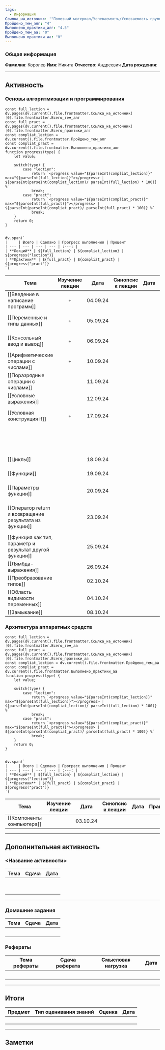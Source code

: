 ```yaml
---
tags:
  - Информация
Ссылка_на_источник: '"Полезный материал/Успеваемость/Успеваемость группы 206"'
Пройдено_тем_алг: "4"
Выполнено_практики_алг: "4.5"
Пройдено_тем_aa: "0"
Выполнено_практики_aa: "0"
---
```

### Общая информация

**Фамилия**: Королев
**Имя**: Никита
**Отчество**: Андреевич
**Дата рождения**: 

---
## Активность

### Основы алгоритмизации и программирования

```dataviewjs
const full_lection = dv.pages(dv.current().file.frontmatter.Ссылка_на_источник)[0].file.frontmatter.Всего_тем_алг
const full_pract = dv.pages(dv.current().file.frontmatter.Ссылка_на_источник)[0].file.frontmatter.Всего_практики_алг
const compliat_lection = dv.current().file.frontmatter.Пройдено_тем_алг
const compliat_pract = dv.current().file.frontmatter.Выполнено_практики_алг
function progress(type) {
    let value;
    
    switch(type) {
        case "lection": 
			return `<progress value="${parseInt(compliat_lection)}" max="${parseInt(full_lection)}"></progress> | ${parseInt(parseInt(compliat_lection)/ parseInt(full_lection) * 100)} %`
            break;
        case "pract":
			return `<progress value="${parseInt(compliat_pract)}" max="${parseInt(full_pract)}"></progress> | ${parseInt(parseInt(compliat_pract)/ parseInt(full_pract) * 100)} %`
            break;
    }
    return 0;
}


dv.span(`
|     | Всего | Сделано | Прогресс выполнения | Процент 
| --- | --- | --- | --- | :---: |
| **Лекций** | ${full_lection} | ${compliat_lection} | ${progress("lection")}
| **Практики** | ${full_pract} | ${compliat_pract} | ${progress("pract")}
`)
```

| Тема                                                     | Изучение лекции | Дата     | Синопсис к лекции | Дата |                             Практика                             | Дата     |
| -------------------------------------------------------- | :-------------: | -------- | :---------------: | ---- | :--------------------------------------------------------------: | -------- |
| [[Введение в написание программ]]                        |        +        | 04.09.24 |                   |      |                  [[Задание. Первая программа]]                   | 04.09.24 |
| [[Переменные и типы данных]]                             |        +        | 05.09.24 |                   |      |               [[Задание. Динамическая типизация]]                | 17.09.24 |
| [[Консольный ввод и вывод]]                              |        +        | 06.09.24 |                   |      |                 [[Задание. Данные пользователя]]                 | 17.09.24 |
| [[Арифметические операции с числами]]                    |        +        | 10.09.24 |                   |      |               [[Задание. Арифметические операции]]               | 20.09.24 |
| [[Поразрядные операции с числами]]                       |                 | 11.09.24 |                   |      |                                                                  |          |
| [[Условные выражения]]                                   |                 | 12.09.24 |                   |      |                                                                  |          |
| [[Условная конструкция if]]                              |        +        | 17.09.24 |                   |      |               [[Задание. Условная конструкция if]]               |          |
|                                                          |                 |          |                   |      |          [[Упражнения. Условная конструкция if]] (1/2)           | 25.09.24 |
| [[Циклы]]                                                |                 | 18.09.24 |                   |      |                        [[Задание. Циклы]]                        |          |
| [[Функции]]                                              |                 | 19.09.24 |                   |      |                       [[Задание. Функции]]                       |          |
| [[Параметры функции]]                                    |                 | 20.09.24 |                   |      |                  [[Задание. Параметры функций]]                  |          |
| [[Оператор return и возвращение результата из функции]]  |                 | 23.09.24 |                   |      | [[Задание. Оператор return и возвращение результата из функции]] |          |
| [[Функция как тип, параметр и результат другой функции]] |                 | 25.09.24 |                   |      |                                                                  |          |
| [[Лямбда-выражения]]                                     |                 | 26.09.24 |                   |      |                       [[Задание. Лямбда]]                        |          |
| [[Преобразование типов]]                                 |                 | 02.10.24 |                   |      |                                                                  |          |
| [[Область видимости переменных]]                         |                 | 04.10.24 |                   |      |                                                                  |          |
| [[Замыкание]]                                            |                 | 08.10.24 |                   |      |                                                                  |          |
### Архитектура аппаратных средств

```dataviewjs
const full_lection = dv.pages(dv.current().file.frontmatter.Ссылка_на_источник)[0].file.frontmatter.Всего_тем_aa
const full_pract = dv.pages(dv.current().file.frontmatter.Ссылка_на_источник)[0].file.frontmatter.Всего_практики_aa
const compliat_lection = dv.current().file.frontmatter.Пройдено_тем_aa
const compliat_pract = dv.current().file.frontmatter.Выполнено_практики_aa
function progress(type) {
    let value;
    
    switch(type) {
        case "lection": 
			return `<progress value="${parseInt(compliat_lection)}" max="${parseInt(full_lection)}"></progress> | ${parseInt(parseInt(compliat_lection)/ parseInt(full_lection) * 100)} %`
            break;
        case "pract":
			return `<progress value="${parseInt(compliat_pract)}" max="${parseInt(full_pract)}"></progress> | ${parseInt(parseInt(compliat_pract)/ parseInt(full_pract) * 100)} %`
            break;
    }
    return 0;
}


dv.span(`
|     | Всего | Сделано | Прогресс выполнения | Процент 
| --- | --- | --- | --- | :---: |
| **Лекций** | ${full_lection} | ${compliat_lection} | ${progress("lection")}
| **Практики** | ${full_pract} | ${compliat_pract} | ${progress("pract")}
`)
```

| Тема                      | Изучение лекции | Дата     | Синопсис к лекции | Дата | Практика | Дата |
| ------------------------- | :-------------: | -------- | :---------------: | ---- | :------: | ---- |
| [[Компоненты компьютера]] |                 | 03.10.24 |                   |      |          |      |

---
## Дополнительная активность

### <Название активности>

| Тема | Сдача | Дата |
| ---- | :---: | :--: |
|      |       |      |
|      |       |      |
|      |       |      |
|      |       |      |
|      |       |      |
|      |       |      |
|      |       |      |
|      |       |      |
|      |       |      |

---
### Домашние задания 

| Тема | Сдача | Дата |
| ---- | :---: | ---- |
|      |       |      |
|      |       |      |
|      |       |      |
|      |       |      |
|      |       |      |

### Рефераты

| Тема рефераты | Сдача реферата | Смысловая нагрузка | Дата |
| ------------- | :------------: | :----------------: | :--: |
|               |                |                    |      |
|               |                |                    |      |
|               |                |                    |      |
|               |                |                    |      |
|               |                |                    |      |

---
## Итоги

| Предмет | Тип оценивания знаний | Оценка | Дата |
| ------- | :-------------------: | :----: | :--: |
|         |                       |        |      |
|         |                       |        |      |
|         |                       |        |      |
|         |                       |        |      |

---
## Заметки
